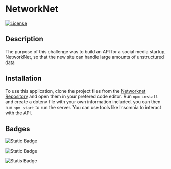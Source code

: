 # NetworkNet


[![License](https://img.shields.io/badge/License-MIT-brightgreen.svg)](LICENSE)

## Description

The purpose of this challenge was to build an API for a social media startup, NetworkNet, so that the new site can handle large amounts of unstructured data

## Installation

To use this application, clone the project files from the [Networknet Repository](https://github.com/Camparooni/networknet) and open them in your prefered code editor. Run `npm install` and create a dotenv file with your own information included. you can then run `npm start` to run the server. You can use tools like Insomnia to interact with the API. 

## Badges

![Static Badge](https://img.shields.io/badge/JavaScript-323330?style=for-the-badge&logo=javascript&logoColor=F7DF1E)

![Static Badge](https://img.shields.io/badge/Node.js-43853D?style=for-the-badge&logo=node.js&logoColor=white)

![Statis Badge](https://img.shields.io/badge/MySQL-005C84?style=for-the-badge&logo=mysql&logoColor=white)
